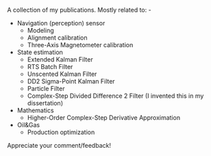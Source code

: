 A collection of my publications. Mostly related to: -
- Navigation (perception) sensor 
  - Modeling
  - Alignment calibration
  - Three-Axis Magnetometer calibration
- State estimation 
  - Extended Kalman Filter
  - RTS Batch Filter
  - Unscented Kalman Filter
  - DD2 Sigma-Point Kalman Filter
  - Particle Filter
  - Complex-Step Divided Difference 2 Filter (I invented this in my dissertation)
- Mathematics
  - Higher-Order Complex-Step Derivative Approximation
- Oil&Gas
  - Production optimization

Appreciate your comment/feedback!
